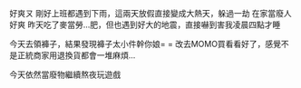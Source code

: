 好爽ㄡ
剛好上班都遇到下雨，這兩天放假直接變成大熱天，躲過一劫
在家當廢人好爽
昨天吃了麥當勞...肥，但也遇到好大的地震，直接嚇到害我凌晨四點才睡

今天去領褲子，結果發現褲子太小件幹你娘= =
改去MOMO買看看好了，感覺不是正統商家用退換貨都會一堆麻煩...

今天依然當廢物繼續熬夜玩遊戲